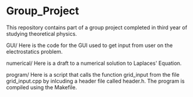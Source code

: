 # Group_Project

This repository contains part of a group project completed in third year of studying theoretical physics.

GUI/ 
Here is the code for the GUI used to get input from user on the electrostatics problem.

numerical/
Here is a draft to a numerical solution to Laplaces' Equation.

program/
Here is a script that calls the function grid_input from the file grid_input.cpp by inlcuding a header file called header.h.
The program is compiled using the Makefile.

